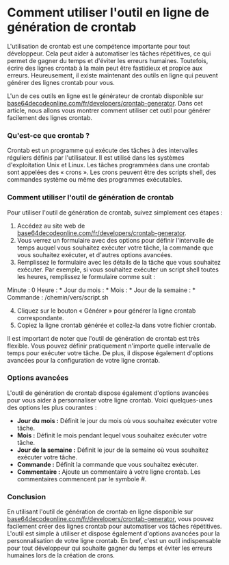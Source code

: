 Comment utiliser l'outil en ligne de génération de crontab
==========================================================

L'utilisation de crontab est une compétence importante pour tout développeur. Cela peut aider à automatiser les tâches répétitives, ce qui permet de gagner du temps et d'éviter les erreurs humaines. Toutefois, écrire des lignes crontab à la main peut être fastidieux et propice aux erreurs. Heureusement, il existe maintenant des outils en ligne qui peuvent générer des lignes crontab pour vous.

L'un de ces outils en ligne est le générateur de crontab disponible sur [base64decodeonline.com/fr/developers/crontab-generator](http://base64decodeonline.com/fr/developers/crontab-generator). Dans cet article, nous allons vous montrer comment utiliser cet outil pour générer facilement des lignes crontab.

### Qu'est-ce que crontab ?

Crontab est un programme qui exécute des tâches à des intervalles réguliers définis par l'utilisateur. Il est utilisé dans les systèmes d'exploitation Unix et Linux. Les tâches programmées dans une crontab sont appelées des « crons ». Les crons peuvent être des scripts shell, des commandes système ou même des programmes exécutables.

### Comment utiliser l'outil de génération de crontab

Pour utiliser l'outil de génération de crontab, suivez simplement ces étapes :

1. Accédez au site web de [base64decodeonline.com/fr/developers/crontab-generator](http://base64decodeonline.com/fr/developers/crontab-generator).
2. Vous verrez un formulaire avec des options pour définir l'intervalle de temps auquel vous souhaitez exécuter votre tâche, la commande que vous souhaitez exécuter, et d'autres options avancées.
3. Remplissez le formulaire avec les détails de la tâche que vous souhaitez exécuter. Par exemple, si vous souhaitez exécuter un script shell toutes les heures, remplissez le formulaire comme suit :

Minute : 0 Heure : \* Jour du mois : \* Mois : \* Jour de la semaine : \* Commande : /chemin/vers/script.sh

4. Cliquez sur le bouton « Générer » pour générer la ligne crontab correspondante.
5. Copiez la ligne crontab générée et collez-la dans votre fichier crontab.

Il est important de noter que l'outil de génération de crontab est très flexible. Vous pouvez définir pratiquement n'importe quelle intervalle de temps pour exécuter votre tâche. De plus, il dispose également d'options avancées pour la configuration de votre ligne crontab.

### Options avancées

L'outil de génération de crontab dispose également d'options avancées pour vous aider à personnaliser votre ligne crontab. Voici quelques-unes des options les plus courantes :

- **Jour du mois :** Définit le jour du mois où vous souhaitez exécuter votre tâche.
- **Mois :** Définit le mois pendant lequel vous souhaitez exécuter votre tâche.
- **Jour de la semaine :** Définit le jour de la semaine où vous souhaitez exécuter votre tâche.
- **Commande :** Définit la commande que vous souhaitez exécuter.
- **Commentaire :** Ajoute un commentaire à votre ligne crontab. Les commentaires commencent par le symbole #.

### Conclusion

En utilisant l'outil de génération de crontab en ligne disponible sur [base64decodeonline.com/fr/developers/crontab-generator](http://base64decodeonline.com/fr/developers/crontab-generator), vous pouvez facilement créer des lignes crontab pour automatiser vos tâches répétitives. L'outil est simple à utiliser et dispose également d'options avancées pour la personnalisation de votre ligne crontab. En bref, c'est un outil indispensable pour tout développeur qui souhaite gagner du temps et éviter les erreurs humaines lors de la création de crons.